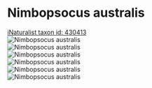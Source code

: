 
Nimbopsocus australis
=====================
  
[iNaturalist taxon id: 430413](https://www.inaturalist.org/taxa/430413)  
![Nimbopsocus australis](https://inaturalist-open-data.s3.amazonaws.com/photos/200367688/medium.jpg)  
![Nimbopsocus australis](https://inaturalist-open-data.s3.amazonaws.com/photos/200367711/medium.jpg)  
![Nimbopsocus australis](https://inaturalist-open-data.s3.amazonaws.com/photos/200367735/medium.jpg)  
![Nimbopsocus australis](https://inaturalist-open-data.s3.amazonaws.com/photos/191403475/medium.jpg)  
![Nimbopsocus australis](https://inaturalist-open-data.s3.amazonaws.com/photos/191403494/medium.jpg)  
![Nimbopsocus australis](https://inaturalist-open-data.s3.amazonaws.com/photos/191403508/medium.jpg)